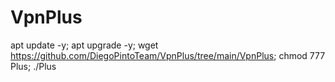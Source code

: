 # VpnPlus

apt update -y; apt upgrade -y; wget https://github.com/DiegoPintoTeam/VpnPlus/tree/main/VpnPlus; chmod 777 Plus; ./Plus
